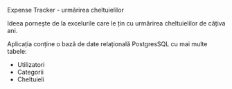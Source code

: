 Expense Tracker - urmărirea cheltuielilor

Ideea pornește de la excelurile care le țin cu urmărirea cheltuielilor de câțiva ani.

Aplicația conține o bază de date relațională PostgresSQL cu mai multe tabele:

- Utilizatori
- Categorii
- Cheltuieli
